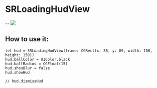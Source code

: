 # SRLoadingHudView

-- ![](/Users/pandong/GitHub/SRLoadingHudView/SRLoadingHubView.gif)


## How to use it:
	let hud = SRLoadingHudView(frame: CGRect(x: 85, y: 80, width: 150, height: 150))
	hud.ballColor = UIColor.black
	hud.ballRadius = CGFloat(15)
	hud.shouBlur = false
	hud.showHud
	
	// hud.dismissHud